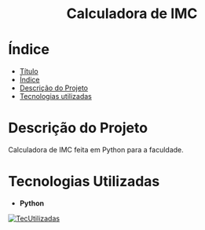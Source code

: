 <h1 align="center"> Calculadora de IMC </h1>

# Índice 

* [Título](#Título)
* [Índice](#índice)
* [Descrição do Projeto](#descrição-do-projeto)
* [Tecnologias utilizadas](#tecnologias-utilizadas)

# Descrição do Projeto

Calculadora de IMC feita em Python para a faculdade.

# Tecnologias Utilizadas
* **Python** 

[![TecUtilizadas](https://skillicons.dev/icons?i=python&perline=3)](https://skillicons.dev)
